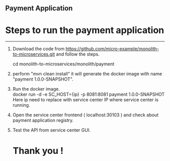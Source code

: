 ## Payment Application


# Steps to run the payment application  
--------------------------------------------  
1. Download the code from https://github.com/micro-example/monolith-to-microservices.git and follow the steps.

   cd monolith-to-microservices/monolith/payment

2. perform "mvn clean install"
it will generate the docker image with name "payment 1.0.0-SNAPSHOT".

3. Run the docker image.  
   docker run -d -e SC_HOST={ip} -p 8081:8081 payment 1.0.0-SNAPSHOT  
   Here ip need to replace with service center IP where service center is running.  
   
4. Open the service center frontend ( localhost:30103 ) and check about payment application registry.

5. Test the API from service center GUI.
   
      # Thank you !
